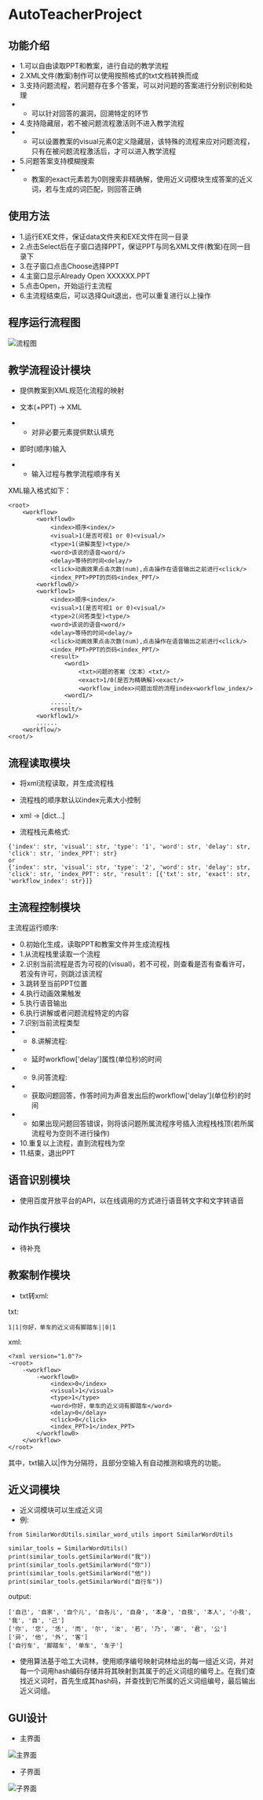 # AutoTeacherProject

## 功能介绍

- 1.可以自由读取PPT和教案，进行自动的教学流程
- 2.XML文件(教案)制作可以使用按照格式的txt文档转换而成
- 3.支持问题流程，若问题存在多个答案，可以对问题的答案进行分别识别和处理
- - 可以针对回答的漏洞，回溯特定的环节
- 4.支持隐藏层，若不被问题流程激活则不进入教学流程
- - 可以设置教案的visual元素0定义隐藏层，该特殊的流程来应对问题流程，只有在被问题流程激活后，才可以进入教学流程
- 5.问题答案支持模糊搜索
- - 教案的exact元素若为0则搜索非精确解，使用近义词模块生成答案的近义词，若与生成的词匹配，则回答正确

## 使用方法

- 1.运行EXE文件，保证data文件夹和EXE文件在同一目录
- 2.点击Select后在子窗口选择PPT，保证PPT与同名XML文件(教案)在同一目录下
- 3.在子窗口点击Choose选择PPT
- 4.主窗口显示Already Open XXXXXX.PPT
- 5.点击Open，开始运行主流程
- 6.主流程结束后，可以选择Quit退出，也可以重复进行以上操作

## 程序运行流程图

![流程图](流程图.JPG)


## 教学流程设计模块

- 提供教案到XML规范化流程的映射

- 文本(+PPT) -> XML
- - 对非必要元素提供默认填充

- 即时(顺序)输入

- - 输入过程与教学流程顺序有关

XML输入格式如下：
```
<root>
    <workflow>
        <workflow0>
            <index>顺序<index/>
            <visual>1(是否可视1 or 0)<visual/>
            <type>1(讲解类型)<type/>
            <word>该说的语音<word/>
            <delay>等待的时间<delay/>
            <click>动画效果点击次数(num),点击操作在语音输出之前进行<click/>
            <index_PPT>PPT的页码<index_PPT/>
        <workflow0/>
        <workflow1>
            <index>顺序<index/>
            <visual>1(是否可视1 or 0)<visual/>
            <type>2(问答类型)<type/>
            <word>该说的语音<word/>
            <delay>等待的时间<delay/>
            <click>动画效果点击次数(num),点击操作在语音输出之前进行<click/>
            <index_PPT>PPT的页码<index_PPT/>
            <result>
                <word1>
                    <txt>问题的答案（文本）<txt/>
                    <exact>1/0(是否为精确解)<exact/>
                    <workflow_index>问题出现的流程index<workflow_index/>
                <word1/>
            ......
            <result/>
        <workflow1/>
        ......
    <workflow/>
<root/>
```

## 流程读取模块

- 将xml流程读取，并生成流程栈

- 流程栈的顺序默认以index元素大小控制

- xml -> [dict...]

- 流程栈元素格式:
```
{'index': str, 'visual': str, 'type': '1', 'word': str, 'delay': str, 'click': str, 'index_PPT': str}
or
{'index': str, 'visual': str, 'type': '2', 'word': str, 'delay': str, 'click': str, 'index_PPT': str, 'result': [{'txt': str, 'exact': str, 'workflow_index': str}]}
```

## 主流程控制模块

主流程运行顺序:

- 0.初始化生成，读取PPT和教案文件并生成流程栈
- 1.从流程栈里读取一个流程
- 2.识别当前流程是否为可视的(visual)，若不可视，则查看是否有查看许可，若没有许可，则跳过该流程
- 3.跳转至当前PPT位置
- 4.执行动画效果触发
- 5.执行语音输出
- 6.执行讲解或者问题流程特定的内容
- 7.识别当前流程类型
- - 8.讲解流程:
- - 延时workflow['delay']属性\(单位秒\)的时间
- - 9.问答流程:
- - 获取问题回答，作答时间为声音发出后的workflow['delay']\(单位秒\)的时间
- - 如果出现问题回答错误，则将该问题所属流程序号插入流程栈栈顶(若所属流程号为空则不进行操作)
- 10.重复以上流程，直到流程栈为空
- 11.结束，退出PPT

## 语音识别模块

- 使用百度开放平台的API，以在线调用的方式进行语音转文字和文字转语音

## 动作执行模块

- 待补充

## 教案制作模块

- txt转xml:

txt:
```
1|1|你好，单车的近义词有脚踏车||0|1
```
xml:
```
<?xml version="1.0"?>
-<root>
    -<workflow>
        -<workflow0>
            <index>0</index>
            <visual>1</visual>
            <type>1</type>
            <word>你好，单车的近义词有脚踏车</word>
            <delay>0</delay>
            <click>0</click>
            <index_PPT>1</index_PPT>
        </workflow0>
    </workflow>
</root>
```
其中，txt输入以|作为分隔符，且部分空输入有自动推测和填充的功能。

## 近义词模块

- 近义词模块可以生成近义词
- 例:
```
from SimilarWordUtils.similar_word_utils import SimilarWordUtils

similar_tools = SimilarWordUtils()
print(similar_tools.getSimilarWord("我"))
print(similar_tools.getSimilarWord("你"))
print(similar_tools.getSimilarWord("他"))
print(similar_tools.getSimilarWord("自行车"))
```
output:
```
['自己', '自家', '自个儿', '自各儿', '自身', '本身', '自我', '本人', '小我', '我', '自', '己']
['你', '您', '恁', '而', '尔', '汝', '若', '乃', '卿', '君', '公']
['异', '他', '外', '客']
['自行车', '脚踏车', '单车', '车子']
```

- 使用算法基于哈工大词林，使用顺序编号映射词林给出的每一组近义词，并对每一个词用hash编码存储并将其映射到其属于的近义词组的编号上。在我们查找近义词时，首先生成其hash码，并查找到它所属的近义词组编号，最后输出近义词组。

## GUI设计

- 主界面

![主界面](界面1.JPG)

- 子界面

![子界面](界面2.JPG)